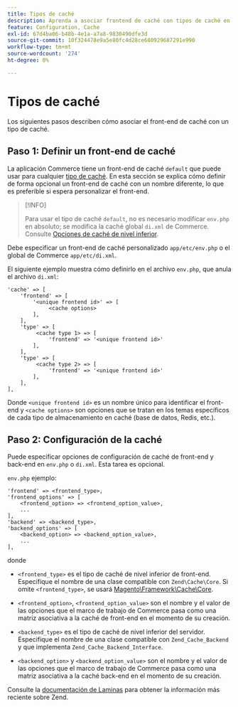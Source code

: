 ```yaml
---
title: Tipos de caché
description: Aprenda a asociar frontend de caché con tipos de caché en Adobe Commerce. Descubra las técnicas de configuración y administración de caché.
feature: Configuration, Cache
exl-id: 67d4ba06-b48b-4e1a-a7a8-9830490dfe3d
source-git-commit: 10f324478e9a5e80fc4d28ce680929687291e990
workflow-type: tm+mt
source-wordcount: '274'
ht-degree: 0%

---
```


# Tipos de caché

Los siguientes pasos describen cómo asociar el front-end de caché con un tipo de caché.

## Paso 1: Definir un front-end de caché

La aplicación Commerce tiene un front-end de caché `default` que puede usar para cualquier [tipo de caché](../cli/manage-cache.md#clean-and-flush-cache-types). En esta sección se explica cómo definir de forma opcional un front-end de caché con un nombre diferente, lo que es preferible si espera personalizar el front-end.

>[!INFO]
>
>Para usar el tipo de caché `default`, no es necesario modificar `env.php` en absoluto; se modifica la caché global `di.xml` de Commerce. Consulte [Opciones de caché de nivel inferior](cache-options.md).

Debe especificar un front-end de caché personalizado `app/etc/env.php` o el global de Commerce `app/etc/di.xml`.

El siguiente ejemplo muestra cómo definirlo en el archivo `env.php`, que anula el archivo `di.xml`:

```php?start_inline=1
'cache' => [
    'frontend' => [
        '<unique frontend id>' => [
             <cache options>
        ],
    ],
    'type' => [
         <cache type 1> => [
             'frontend' => '<unique frontend id>'
        ],
    ],
    'type' => [
         <cache type 2> => [
             'frontend' => '<unique frontend id>'
        ],
    ],
],
```

Donde `<unique frontend id>` es un nombre único para identificar el front-end y `<cache options>` son opciones que se tratan en los temas específicos de cada tipo de almacenamiento en caché (base de datos, Redis, etc.).

## Paso 2: Configuración de la caché

Puede especificar opciones de configuración de caché de front-end y back-end en `env.php` o `di.xml`. Esta tarea es opcional.

`env.php` ejemplo:

```php?start_inline=1
'frontend' => <frontend_type>,
'frontend_options' => [
    <frontend_option> => <frontend_option_value>,
    ...
],
'backend' => <backend_type>,
'backend_options' => [
    <backend_option> => <backend_option_value>,
    ...
],
```

donde

- `<frontend_type>` es el tipo de caché de nivel inferior de front-end. Especifique el nombre de una clase compatible con `Zend\Cache\Core`.
Si omite `<frontend_type>`, se usará [Magento\Framework\Cache\Core](https://github.com/magento/magento2/blob/2.4/lib/internal/Magento/Framework/Cache/Core.php).

- `<frontend_option>`, `<frontend_option_value>` son el nombre y el valor de las opciones que el marco de trabajo de Commerce pasa como una matriz asociativa a la caché de front-end en el momento de su creación.
- `<backend_type>` es el tipo de caché de nivel inferior del servidor. Especifique el nombre de una clase compatible con `Zend_Cache_Backend` y que implementa `Zend_Cache_Backend_Interface`.
- `<backend_option>` y `<backend_option_value>` son el nombre y el valor de las opciones que el marco de trabajo de Commerce pasa como una matriz asociativa a la caché back-end en el momento de su creación.

Consulte la [documentación de Laminas](https://docs.laminas.dev/) para obtener la información más reciente sobre Zend.
